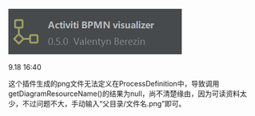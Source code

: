 ![img](assets\a.png)

9.18   16:40

这个插件生成的png文件无法定义在ProcessDefinition中，导致调用getDiagramResourceName()的结果为null，尚不清楚缘由，因为可读资料太少，不过问题不大，手动输入“父目录/文件名.png”即可。

